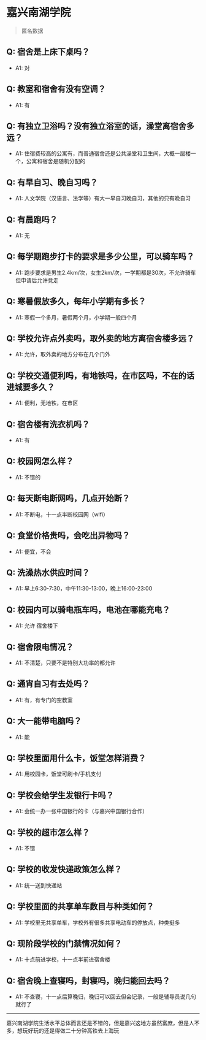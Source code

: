 # 嘉兴南湖学院

> 匿名数据

## Q: 宿舍是上床下桌吗？

- A1: 对

## Q: 教室和宿舍有没有空调？

- A1: 有

## Q: 有独立卫浴吗？没有独立浴室的话，澡堂离宿舍多远？

- A1: 住宿费较高的公寓有，而普通宿舍还是公共澡堂和卫生间，大概一层楼一个，公寓和宿舍是随机分配的

## Q: 有早自习、晚自习吗？

- A1: 人文学院（汉语言、法学等）有大一早自习晚自习，其他的只有晚自习

## Q: 有晨跑吗？

- A1: 无

## Q: 每学期跑步打卡的要求是多少公里，可以骑车吗？

- A1: 跑步要求是男生2.4km/次，女生2km/次，一学期都是30次，不允许骑车但申请后允许竞走

## Q: 寒暑假放多久，每年小学期有多长？

- A1: 寒假一个多月，暑假两个月，小学期一般四个月

## Q: 学校允许点外卖吗，取外卖的地方离宿舍楼多远？

- A1: 允许，取外卖的地方分布在几个门外

## Q: 学校交通便利吗，有地铁吗，在市区吗，不在的话进城要多久？

- A1: 便利，无地铁，在市区

## Q: 宿舍楼有洗衣机吗？

- A1: 有

## Q: 校园网怎么样？

- A1: 不错的

## Q: 每天断电断网吗，几点开始断？

- A1: 不断电，十一点半断校园网（wifi）

## Q: 食堂价格贵吗，会吃出异物吗？

- A1: 便宜，不会

## Q: 洗澡热水供应时间？

- A1: 早上6:30-7:30，中午11:30-13:00，晚上16:00-23:00

## Q: 校园内可以骑电瓶车吗，电池在哪能充电？

- A1: 允许 宿舍楼下

## Q: 宿舍限电情况？

- A1: 不清楚，只要不是特别大功率的都允许

## Q: 通宵自习有去处吗？

- A1: 有，有专门的空教室

## Q: 大一能带电脑吗？

- A1: 能

## Q: 学校里面用什么卡，饭堂怎样消费？

- A1: 用校园卡，饭堂可刷卡/手机支付

## Q: 学校会给学生发银行卡吗？

- A1: 会统一办一张中国银行的卡（与嘉兴中国银行合作）

## Q: 学校的超市怎么样？

- A1: 不错

## Q: 学校的收发快递政策怎么样？

- A1: 统一送到快递站

## Q: 学校里面的共享单车数目与种类如何？

- A1: 学校里无共享单车，学校外有很多共享电动车的停放点，种类挺多

## Q: 现阶段学校的门禁情况如何？

- A1: 十点前进学校，十一点半前进宿舍楼

## Q: 宿舍晚上查寝吗，封寝吗，晚归能回去吗？

- A1: 不查寝，十一点后算晚归，晚归可以回去但会记录，一般是辅导员说几句就行了

***

嘉兴南湖学院生活水平总体而言还是不错的，但是嘉兴这地方虽然富庶，但是人不多，想玩好玩的还是得做二十分钟高铁去上海玩